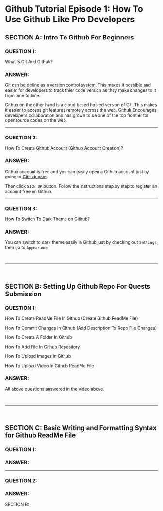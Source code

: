 # Github Tutorial Episode 1: How To Use Github Like Pro Developers


## SECTION A: Intro To Github For Beginners


### QUESTION 1:
What Is Git And Github?
### ANSWER:
Git can be define as a version control system. This makes it possible and easier for developers to track thier code version as they make changes to it from time to time.

Github on the other hand is a cloud based hosted version of Git. This makes it easier to access git features remotely across the web. Github Encourages developers collaboration and has grown to be one of the top frontier for opensource codes on the web.

<hr>

### QUESTION 2:
How To Create Github Account (Github Account Creation)?
### ANSWER:
Github account is free and you can easily open a Github account just by going to <a href="https://github.com">GitHub.com</a>.

Then click `SIGN UP` button. Follow the instructions step by step to register an account free on Github.

<hr>

### QUESTION 3:
How To Switch To Dark Theme on Github?
### ANSWER:
You can switch to dark theme easily in Github just by checking out `Settings`, then go to `Appearance`

<br/>
<hr>
<br/>

## SECTION B: Setting Up Github Repo For Quests Submission


### QUESTION 1:
How To Create ReadMe File In Github (Create Github ReadMe File)

How To Commit Changes In Github (Add Description To Repo File Changes)

How To Create A Folder In Github

How To Add File In Github Repository

How To Upload Images In Github

How To Upload Video In Github ReadMe File

### ANSWER:
All above questions answered in the video above.



<br/>
<hr>
<br/>

## SECTION C: Basic Writing and Formatting Syntax for Github ReadMe File


### QUESTION 1:

### ANSWER:


<hr>

### QUESTION 2:

### ANSWER:

SECTION B: 



